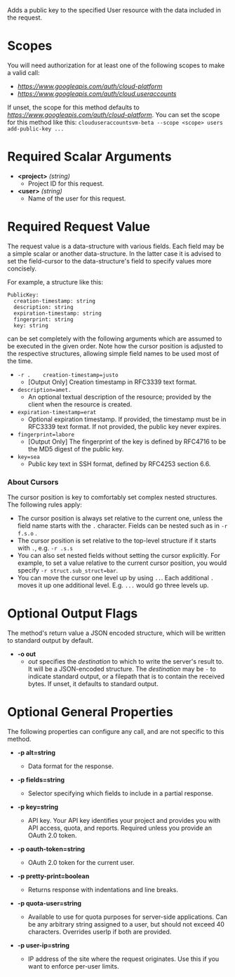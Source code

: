 Adds a public key to the specified User resource with the data included in the request.
# Scopes

You will need authorization for at least one of the following scopes to make a valid call:

* *https://www.googleapis.com/auth/cloud-platform*
* *https://www.googleapis.com/auth/cloud.useraccounts*

If unset, the scope for this method defaults to *https://www.googleapis.com/auth/cloud-platform*.
You can set the scope for this method like this: `clouduseraccountsvm-beta --scope <scope> users add-public-key ...`
# Required Scalar Arguments
* **&lt;project&gt;** *(string)*
    - Project ID for this request.
* **&lt;user&gt;** *(string)*
    - Name of the user for this request.
# Required Request Value

The request value is a data-structure with various fields. Each field may be a simple scalar or another data-structure.
In the latter case it is advised to set the field-cursor to the data-structure's field to specify values more concisely.

For example, a structure like this:
```
PublicKey:
  creation-timestamp: string
  description: string
  expiration-timestamp: string
  fingerprint: string
  key: string

```

can be set completely with the following arguments which are assumed to be executed in the given order. Note how the cursor position is adjusted to the respective structures, allowing simple field names to be used most of the time.

* `-r .    creation-timestamp=justo`
    - [Output Only] Creation timestamp in RFC3339 text format.
* `description=amet.`
    - An optional textual description of the resource; provided by the client when the resource is created.
* `expiration-timestamp=erat`
    - Optional expiration timestamp. If provided, the timestamp must be in RFC3339 text format. If not provided, the public key never expires.
* `fingerprint=labore`
    - [Output Only] The fingerprint of the key is defined by RFC4716 to be the MD5 digest of the public key.
* `key=sea`
    - Public key text in SSH format, defined by RFC4253 section 6.6.


### About Cursors

The cursor position is key to comfortably set complex nested structures. The following rules apply:

* The cursor position is always set relative to the current one, unless the field name starts with the `.` character. Fields can be nested such as in `-r f.s.o` .
* The cursor position is set relative to the top-level structure if it starts with `.`, e.g. `-r .s.s`
* You can also set nested fields without setting the cursor explicitly. For example, to set a value relative to the current cursor position, you would specify `-r struct.sub_struct=bar`.
* You can move the cursor one level up by using `..`. Each additional `.` moves it up one additional level. E.g. `...` would go three levels up.


# Optional Output Flags

The method's return value a JSON encoded structure, which will be written to standard output by default.

* **-o out**
    - *out* specifies the *destination* to which to write the server's result to.
      It will be a JSON-encoded structure.
      The *destination* may be `-` to indicate standard output, or a filepath that is to contain the received bytes.
      If unset, it defaults to standard output.
# Optional General Properties

The following properties can configure any call, and are not specific to this method.

* **-p alt=string**
    - Data format for the response.

* **-p fields=string**
    - Selector specifying which fields to include in a partial response.

* **-p key=string**
    - API key. Your API key identifies your project and provides you with API access, quota, and reports. Required unless you provide an OAuth 2.0 token.

* **-p oauth-token=string**
    - OAuth 2.0 token for the current user.

* **-p pretty-print=boolean**
    - Returns response with indentations and line breaks.

* **-p quota-user=string**
    - Available to use for quota purposes for server-side applications. Can be any arbitrary string assigned to a user, but should not exceed 40 characters. Overrides userIp if both are provided.

* **-p user-ip=string**
    - IP address of the site where the request originates. Use this if you want to enforce per-user limits.
